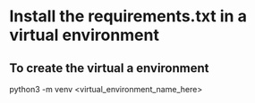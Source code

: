 # Install the requirements.txt in a virtual environment
## To create the virtual a environment
python3 -m venv <virtual_environment_name_here>
